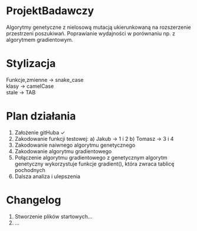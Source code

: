# ProjektBadawczy
Algorytmy genetyczne z nielosową mutacją ukierunkowaną na
rozszerzenie przestrzeni poszukiwań. Poprawianie wydajności w
porównaniu np. z algorytmem gradientowym.

# Stylizacja
Funkcje,zmienne -> snake_case  
klasy -> camelCase  
stale -> TAB

# Plan działania
1. Założenie gitHuba ✓  
2. Zakodowanie funkcji testowej:
    a) Jakub -> 1 i 2
    b) Tomasz -> 3 i 4
4. Zakodowanie naiwnego algorytmu genetycznego  
5. Zakodowanie algorytmu gradientowego  
6. Połączenie algorytmu gradientowego z genetycznym
    algorytm genetyczny wykorzystuje funkcje gradient(), która zwraca tablicę pochodnych
6. Dalsza analiza i ulepszenia  

# Changelog
1. Stworzenie plików startowych...  
2. ...  
